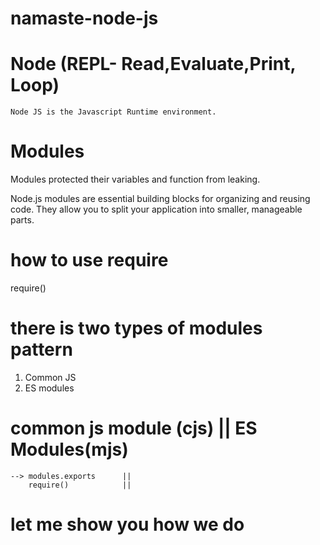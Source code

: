 # namaste-node-js
# Node (REPL- Read,Evaluate,Print, Loop)
    Node JS is the Javascript Runtime environment.
# Modules
  Modules protected their variables and function from leaking.

  Node.js modules are essential building blocks for organizing and reusing code. They allow you to split your application into smaller, manageable parts.
# how to use require
  require()

# there is two types of modules pattern
1. Common JS
2. ES modules

  # common js module (cjs)   ||   ES Modules(mjs)
    --> modules.exports      ||   
        require()            ||  



# let me show you how we do
